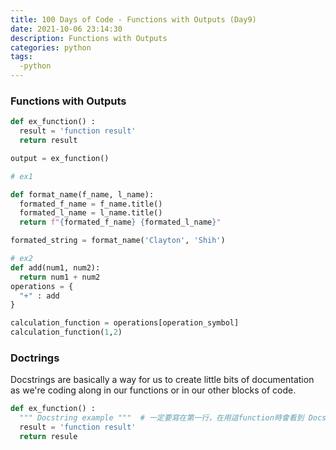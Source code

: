 ```yaml
---
title: 100 Days of Code - Functions with Outputs (Day9)
date: 2021-10-06 23:14:30
description: Functions with Outputs
categories: python
tags:
  -python
---
```


### Functions with Outputs

``` python
def ex_function() :
  result = 'function result'
  return result

output = ex_function() 

# ex1 

def format_name(f_name, l_name):
  formated_f_name = f_name.title()
  formated_l_name = l_name.title()
  return f"{formated_f_name} {formated_l_name}"

formated_string = format_name('Clayton', 'Shih')

# ex2
def add(num1, num2):
  return num1 + num2
operations = {
  "+" : add
}

calculation_function = operations[operation_symbol]
calculation_function(1,2)
```

### Doctrings

Docstrings are basically a way for us to create little bits of documentation as
we're coding along in our functions or in our other blocks of code.

``` python
def ex_function() :
  """ Docstring example """  # 一定要寫在第一行，在用這function時會看到 Docstring 的提示
  result = 'function result'
  return resule
```


